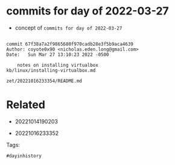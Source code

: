 # commits for day of 2022-03-27

- concept of `commits for day of 2022-03-27`

```

commit 67f38a7a2f9865680f970cadb28e3f5b9aca4639
Author: coyote0x90 <nicholas.eden.long@gmail.com>
Date:   Sun Mar 27 13:10:23 2022 -0500

    notes on installing virtualbox
kb/linux/installing-virtualbox.md
```

` zet/20221016233354/README.md `

# Related

- 20221014190203

- 20221016233352

Tags:

    #dayinhistory
